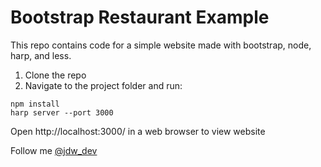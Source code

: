 Bootstrap Restaurant Example
===

This repo contains code for a simple website made with bootstrap, node, harp, and less.

1. Clone the repo
2. Navigate to the project folder and run:

```
npm install
harp server --port 3000
```
Open http://localhost:3000/ in a web browser to view website

Follow me [@jdw_dev](https://www.twitter.com/jdw_dev)
